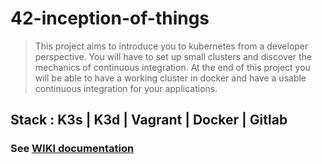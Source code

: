 # 42-inception-of-things
> This project aims to introduce you to kubernetes from a developer perspective. You will have to set up small clusters and discover the mechanics of continuous integration. At the end of this project you will be able to have a working cluster in docker and have a usable continuous integration for your applications.

## Stack : K3s | K3d | Vagrant | Docker | Gitlab

### See [WIKI documentation](https://github.com/Shankhara/42-inception-of-things/wiki/Documentation)
